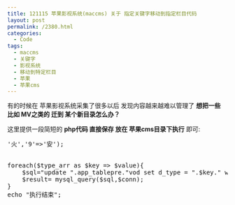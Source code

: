 ```yaml
---
title: 121115 苹果影视系统(maccms) 关于 指定关键字移动到指定栏目代码
layout: post
permalink: /2380.html
categories:
  - Code
tags:
  - maccms
  - 关键字
  - 影视系统
  - 移动到特定栏目
  - 苹果
  - 苹果cms
---
```

有的时候在 苹果影视系统采集了很多以后 发现内容越来越难以管理了 **想把一些 比如 MV之类的 迁到 某个新目录怎么办？**

这里提供一段简短的 **php代码 直接保存 放在 苹果cms目录下执行** 即可:

<pre lang="php"><?php
/**
 * maccms
 *
 * An open source social sharing platform
 *
 * @package		maccms
 * @author		80aj
 * @copyright	Copyright © 2011 - 2012, 80aj, Inc.
 * @since		Version 1.0
 * @filesource
 */
// ------------------------------------------------------------------------
include 'inc/config.php';
$conn = mysql_connect ( app_dbserver, app_dbuser, app_dbpass );
mysql_query ( 'set names utf8' );
mysql_select_db ( app_dbname );

$type_arr=array('16'=>'火','9'=>'安');


foreach($type_arr as $key => $value){
	$sql="update ".app_tablepre."vod set d_type = ".$key." where d_name like '%".$value."%'";
	$result= mysql_query($sql,$conn);
}
echo "执行结束";
</pre>
